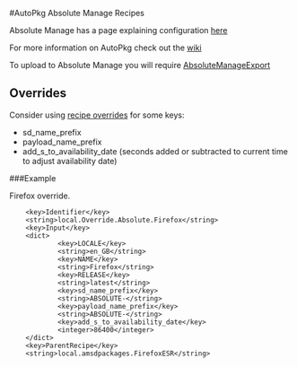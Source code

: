 #AutoPkg Absolute Manage Recipes


Absolute Manage has a page explaining configuration [here](http://forums.absolute.com/kb.php?a=1062&hilit=autopkg)

For more information on AutoPkg check out the [wiki](https://github.com/autopkg/autopkg.wiki.git)

To upload to Absolute Manage you will require [AbsoluteManageExport](https://github.com/tburgin/AbsoluteManageExport)

Overrides
----

Consider using [recipe overrides](https://github.com/autopkg/autopkg.wiki.git) for some keys:

* sd\_name\_prefix
* payload\_name\_prefix
* add\_s\_to\_availability\_date (seconds added or subtracted to current time to adjust availability date)

###Example

Firefox override.

        <key>Identifier</key>
        <string>local.Override.Absolute.Firefox</string>
        <key>Input</key>
        <dict>
                <key>LOCALE</key>
                <string>en_GB</string>
                <key>NAME</key>
                <string>Firefox</string>
                <key>RELEASE</key>
                <string>latest</string>
                <key>sd_name_prefix</key>
                <string>ABSOLUTE-</string>
                <key>payload_name_prefix</key>
                <string>ABSOLUTE-</string>
                <key>add_s_to_availability_date</key>
                <integer>86400</integer>
        </dict>
        <key>ParentRecipe</key>
        <string>local.amsdpackages.FirefoxESR</string>
